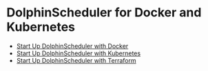 # DolphinScheduler for Docker and Kubernetes

- [Start Up DolphinScheduler with Docker](https://dolphinscheduler.apache.org/en-us/docs/3.1.2/guide/start/docker)
- [Start Up DolphinScheduler with Kubernetes](https://dolphinscheduler.apache.org/en-us/docs/3.1.2/guide/installation/kubernetes)
- [Start Up DolphinScheduler with Terraform](./terraform/README.md)
